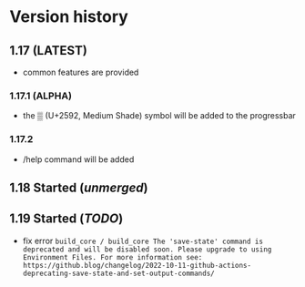 # Version history
## 1.17 (LATEST)
- common features are provided
### 1.17.1 (ALPHA)
- the ▒ (U+2592, Medium Shade) symbol will be added to the progressbar
### 1.17.2
- /help command will be added
## 1.18 Started (_unmerged_)
## 1.19 Started (_TODO_)
- fix error `build_core / build_core The 'save-state' command is deprecated and will be disabled soon. Please upgrade to using Environment Files. For more information see: https://github.blog/changelog/2022-10-11-github-actions-deprecating-save-state-and-set-output-commands/` 
 